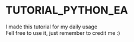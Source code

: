 # TUTORIAL_PYTHON_EA

I made this tutorial for my daily usage </br>
Fell free to use it, just remember to credit me :)
